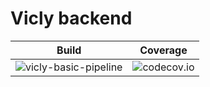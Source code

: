 # Vicly backend 

| Build | Coverage | 
| ---   | ---      |
|![vicly-basic-pipeline](https://github.com/weakteam/vicly_back/workflows/vicly-basic-pipeline/badge.svg?branch=develop) | ![codecov.io](https://codecov.io/github/weakteam/vicly_back/coverage.svg?branch=develop)

